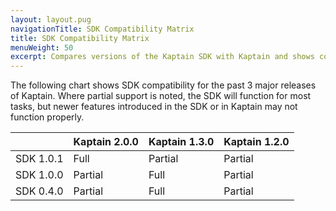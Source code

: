 ```yaml
---
layout: layout.pug
navigationTitle: SDK Compatibility Matrix
title: SDK Compatibility Matrix
menuWeight: 50
excerpt: Compares versions of the Kaptain SDK with Kaptain and shows compatibility.
---
```


The following chart shows SDK compatibility for the past 3 major releases of Kaptain. Where partial support is noted,
the SDK will function for most tasks, but newer features introduced in the SDK or in Kaptain may not function properly.

|               | Kaptain 2.0.0     | Kaptain 1.3.0     | Kaptain 1.2.0     |
| ------------- | ----------------- | ----------------- | ----------------- |
| SDK 1.0.1     | Full              | Partial           | Partial           |
| SDK 1.0.0     | Partial           | Full              | Partial           |
| SDK 0.4.0     | Partial           | Full              | Partial           |
